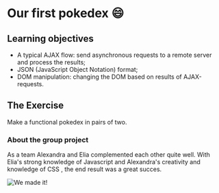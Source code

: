 # Our first pokedex :smile:

## Learning objectives

- A typical AJAX flow: send asynchronous requests to a remote server and process the results;
- JSON (JavaScript Object Notation) format;
- DOM manipulation: changing the DOM based on results of AJAX-requests.


## The Exercise

Make a functional pokedex in pairs of two.

### About the group project

As a team Alexandra and Elia complemented each other quite well. With Elia's strong knowledge of Javascript and Alexandra's creativity and knowledge of CSS 
, the end result was a great succes.

![We made it!](https://www.toychamp.be/media/catalog/product/0/1/01424447_002.jpg)

